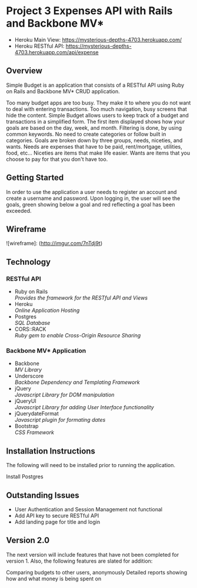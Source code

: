 # Project 3 Expenses API with Rails and Backbone MV*
* Heroku Main View: https://mysterious-depths-4703.herokuapp.com/
* Heroku RESTful API: https://mysterious-depths-4703.herokuapp.com/api/expense


## Overview
Simple Budget is an application that consists of a RESTful API using Ruby on Rails and Backbone MV* CRUD application.

Too many budget apps are too busy.  They make it to where you do not want to deal with entering transactions.  Too much navigation, busy screens that hide the content.  Simple Budget allows users to keep track of a budget and transactions in a simplified form.  The first item displayed shows how your goals are based on the day, week, and month.  Filtering is done, by using common keywords.  No need to create categories or follow built in categories.  Goals are broken down by three groups, needs, niceties, and wants.  Needs are expenses that have to be paid, rent/mortgage, utilities, food, etc...  Niceties are items that make life easier.  Wants are items that you choose to pay for that you don't have too.

## Getting Started

In order to use the application a user needs to register an account and create a username and password.  Upon logging in, the user will see the goals, green showing below a goal and red reflecting a goal has been exceeded.

## Wireframe

![wireframe]: (http://imgur.com/7nTdj9t)

## Technology

### RESTful API
* Ruby on Rails  
  *Provides the framework for the RESTful API and Views*
* Heroku  
  *Online Application Hosting*
* Postgres  
  *SQL Database*
* CORS::RACK  
  *Ruby gem to enable Cross-Origin Resource Sharing*

### Backbone MV* Application
* Backbone  
  *MV Library*
* Underscore  
  *Backbone Dependency and Templating Framework*
* jQuery  
  *Javascript Library for DOM manipulation*
* jQueryUI  
  *Javascript Library for adding User Interface functionality*
* jQuerydateFormat  
  *Javascript plugin for formating dates*
* Bootstrap  
  *CSS Framework*


## Installation Instructions

The following will need to be installed prior to running the application.

Install Postgres

## Outstanding Issues

* User Authentication and Session Management not functional
* Add API key to secure RESTful API
* Add landing page for title and login

## Version 2.0

The next version will include features that have not been completed for version 1.  Also, the following features are slated for addition:

  Comparing budgets to other users, anonymously
  Detailed reports showing how and what money is being spent on
